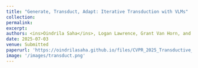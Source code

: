 ```yaml
---
title: "Generate, Transduct, Adapt: Iterative Transduction with VLMs"
collection: 
permalink: 
excerpt: 
authors: <ins>Oindrila Saha</ins>, Logan Lawrence, Grant Van Horn, and Subhransu Maji
date: 2025-07-03
venue: Submitted
paperurl: 'https://oindrilasaha.github.io/files/CVPR_2025_Transductive_CLIP-arxiv.pdf'
image: '/images/transduct.png'
---
```


